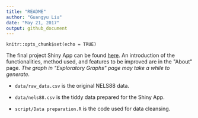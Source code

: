 ```yaml
---
title: "README"
author: "Guangyu Liu"
date: "May 21, 2017"
output: github_document
---
```


```{r setup, include=FALSE}
knitr::opts_chunk$set(echo = TRUE)
```

The final project Shiny App can be found [here](https://gy-liu.shinyapps.io/final_project-visualize_social_mobility/#section-about). An introduction of the functionalities, method used, and features to be improved are in the "About" page. *The graph in "Exploratory Graphs" page may take a while to generate.*   
    
- `data/raw_data.csv` is the original NELS88 data.    
    
- `data/nels88.csv` is the tiddy data prepared for the Shiny App.    
    
- `script/Data preparation.R` is the code used for data cleansing.    
    